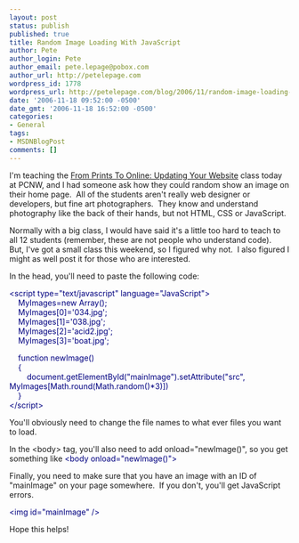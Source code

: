 ```yaml
---
layout: post
status: publish
published: true
title: Random Image Loading With JavaScript
author: Pete
author_login: Pete
author_email: pete.lepage@pobox.com
author_url: http://petelepage.com
wordpress_id: 1778
wordpress_url: http://petelepage.com/blog/2006/11/random-image-loading-with-javascript-2/
date: '2006-11-18 09:52:00 -0500'
date_gmt: '2006-11-18 16:52:00 -0500'
categories:
- General
tags:
- MSDNBlogPost
comments: []
---
```

<p>I'm teaching the <a class="" href="http://www.pcnw.org/school/workshops.php#updatingweb" target="_blank" mce_href="http://www.pcnw.org/school/workshops.php#updatingweb">From Prints To Online: Updating Your Website</a> class today at PCNW, and I had someone ask how they could random show an image on their home page.&nbsp; All of the students aren't really web designer or developers, but fine art photographers.&nbsp; They know and understand photography like the back of their hands, but not HTML, CSS or JavaScript.</p>
<p>Normally with a big class, I would have said it's a little too hard to teach to all 12 students (remember, these are not people who understand code).&nbsp; But, I've got a small class this weekend, so I figured why not.&nbsp; I also figured I might as well post it for those who are interested.</p>
<p>In the head, you'll need to paste the following code:</p>
<p><font color="#000080">&lt;script type="text/javascript" language="JavaScript"&gt;<br />&nbsp;&nbsp;&nbsp; MyImages=new Array();<br />&nbsp;&nbsp;&nbsp; MyImages[0]='034.jpg';<br />&nbsp;&nbsp;&nbsp; MyImages[1]='038.jpg';<br />&nbsp;&nbsp;&nbsp; MyImages[2]='acid2.jpg';<br />&nbsp;&nbsp;&nbsp; MyImages[3]='boat.jpg'; </font></p>
<p><font color="#000080">&nbsp;&nbsp;&nbsp; function newImage() <br />&nbsp;&nbsp;&nbsp; {<br />&nbsp;&nbsp;&nbsp;&nbsp;&nbsp;&nbsp;&nbsp; document.getElementById("mainImage").setAttribute("src", MyImages[Math.round(Math.random()*3)])<br />&nbsp;&nbsp;&nbsp; }<br />&lt;/script&gt;</font> </p>
<p>You'll obviously need to change the file names to what ever files you want to load. </p>
<p>In the &lt;body&gt; tag, you'll also need to add onload="newImage()", so you get something like <font color="#000080">&lt;body onload="newImage()"&gt;</font> </p>
<p>Finally, you need to make sure that you have an image with an ID of "mainImage" on your page somewhere.&nbsp; If you don't, you'll get JavaScript errors. </p>
<p><font color="#000080">&lt;img id="mainImage" /&gt;</font> </p>
<p>Hope this helps!</p>
